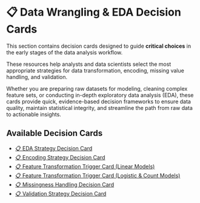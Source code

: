 # 📋 Data Wrangling & EDA Decision Cards

This section contains decision cards designed to guide **critical choices** in the early stages of the data analysis workflow. 

These resources help analysts and data scientists select the most appropriate strategies for data transformation, encoding, missing value handling, and validation.  

Whether you are preparing raw datasets for modeling, cleaning complex feature sets, or conducting in-depth exploratory data analysis (EDA), these cards provide quick, evidence-based decision frameworks to ensure data quality, maintain statistical integrity, and streamline the path from raw data to actionable insights.

## Available Decision Cards

- [📋 EDA Strategy Decision Card](📋%20EDA%20Strategy%20Decision%20Card.md)
- [📋 Encoding Strategy Decision Card](📋%20Encoding%20Strategy%20Decision%20Card.md)
- [📋 Feature Transformation Trigger Card (Linear Models)](📋%20Feature%20Transformation%20Trigger%20Card%20(Linear%20Models).md)
- [📋 Feature Transformation Trigger Card (Logistic & Count Models)](📋%20Feature%20Transformation%20Trigger%20Card%20(Logistic%20%26%20Count%20Models).md)
- [📋 Missingness Handling Decision Card](📋%20Missingness%20Handling%20Decision%20Card.md)
- [📋 Validation Strategy Decision Card](📋%20Validation%20Strategy%20Decision%20Card.md)